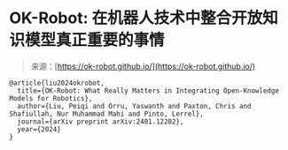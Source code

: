 <!--yml

分类：未分类

日期：2024年05月29日 13:19:10

-->

# OK-Robot: 在机器人技术中整合开放知识模型真正重要的事情

> 来源：[https://ok-robot.github.io/](https://ok-robot.github.io/)

```
@article{liu2024okrobot,
  title={OK-Robot: What Really Matters in Integrating Open-Knowledge Models for Robotics},
  author={Liu, Peiqi and Orru, Yaswanth and Paxton, Chris and Shafiullah, Nur Muhammad Mahi and Pinto, Lerrel},
  journal={arXiv preprint arXiv:2401.12202},
  year={2024}
}
```
